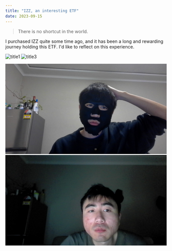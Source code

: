 ```yaml
---
title: "IZZ, an interesting ETF"
date: 2023-09-15
---
```


> There is no shortcut in the world.

I purchased IZZ quite some time ago, and it has been a long and rewarding journey holding this ETF. I'd like to reflect on this experience.

![title1](./main/images/1-150923.jpg)
![title3](main/images/1-150923.jpg)

<img src="https://raw.githubusercontent.com/seanzhu1120/talent-limited/main/images/1-150923.jpg" alt="Getting started1" />


<img src="https://raw.githubusercontent.com/seanzhu1120/talent-limited/main/images/2-150923.jpg" alt="Getting started1" />

